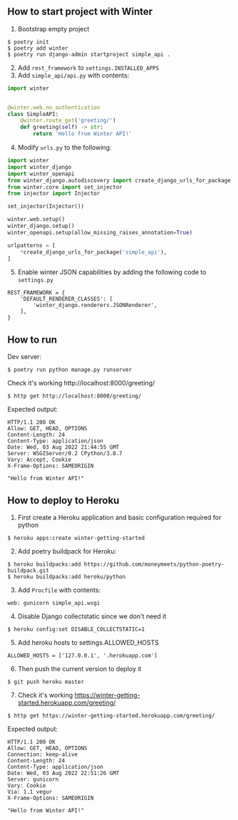 How to start project with Winter
--------------------------------
1. Bootstrap empty project
```shell
$ poetry init
$ poetry add winter
$ poetry run django-admin startproject simple_api .
```

2. Add `rest_framework` to `settings.INSTALLED_APPS`
3. Add `simple_api/api.py` with contents:
```python
import winter


@winter.web.no_authentication
class SimpleAPI:
    @winter.route_get('greeting/')
    def greeting(self) -> str:
        return 'Hello from Winter API!'
```

4. Modify `urls.py` to the following:
```python
import winter
import winter_django
import winter_openapi
from winter_django.autodiscovery import create_django_urls_for_package
from winter.core import set_injector
from injector import Injector

set_injector(Injector())

winter.web.setup()
winter_django.setup()
winter_openapi.setup(allow_missing_raises_annotation=True)

urlpatterns = [
    *create_django_urls_for_package('simple_api'),
]
```

5. Enable winter JSON capabilities by adding the following code to `settings.py`
```
REST_FRAMEWORK = {
    'DEFAULT_RENDERER_CLASSES': [
        'winter_django.renderers.JSONRenderer',
    ],
}
```

How to run
----------

Dev server:
```shell
$ poetry run python manage.py runserver
```

Check it's working http://localhost:8000/greeting/

```shell
$ http get http://localhost:8000/greeting/
```

Expected output:
```
HTTP/1.1 200 OK
Allow: GET, HEAD, OPTIONS
Content-Length: 24
Content-Type: application/json
Date: Wed, 03 Aug 2022 21:44:55 GMT
Server: WSGIServer/0.2 CPython/3.8.7
Vary: Accept, Cookie
X-Frame-Options: SAMEORIGIN

"Hello from Winter API!"
```

How to deploy to Heroku
-----------------------
1. First create a Heroku application and basic configuration required for python

```shell
$ heroku apps:create winter-getting-started
```

2. Add poetry buildpack for Heroku:
```shell
$ heroku buildpacks:add https://github.com/moneymeets/python-poetry-buildpack.git
$ heroku buildpacks:add heroku/python
```

3. Add `Procfile` with contents:
```
web: gunicorn simple_api.wsgi
```

4. Disable Django collectstatic since we don't need it

```shell
$ heroku config:set DISABLE_COLLECTSTATIC=1
```

5. Add heroku hosts to settings.ALLOWED_HOSTS
```
ALLOWED_HOSTS = ['127.0.0.1', '.herokuapp.com']
```

6. Then push the current version to deploy it

```shell
$ git push heroku master
```

7. Check it's working https://winter-getting-started.herokuapp.com/greeting/
```shell
$ http get https://winter-getting-started.herokuapp.com/greeting/
```

Expected output:
```
HTTP/1.1 200 OK 
Allow: GET, HEAD, OPTIONS
Connection: keep-alive
Content-Length: 24
Content-Type: application/json
Date: Wed, 03 Aug 2022 22:51:26 GMT
Server: gunicorn
Vary: Cookie
Via: 1.1 vegur
X-Frame-Options: SAMEORIGIN

"Hello from Winter API!"
```
